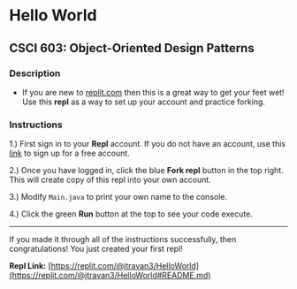 # Hello World
## CSCI 603: Object-Oriented Design Patterns

### Description
* If you are new to [replit.com](https://replit.com/) then this is a great way to get your feet wet! Use this **repl** as a way to set up your account and practice forking.
 
### Instructions
1.) First sign in to your **Repl** account. If you do not have an account, use this [link](https://replit.com/signup) to sign up for a free account.

2.) Once you have logged in, click the blue **Fork repl** button in the top right. This will create copy of this repl into your own account.

3.) Modify `Main.java` to print your own name to the console.

4.) Click the green **Run** button at the top to see your code execute.

---

If you made it through all of the instructions successfully, then congratulations! You just created your first repl!

**Repl Link:** [https://replit.com/@jtravan3/HelloWorld](https://replit.com/@jtravan3/HelloWorld#README.md)